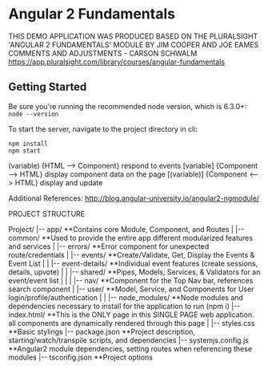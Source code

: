 Angular 2 Fundamentals
======================
THIS DEMO APPLICATION WAS PRODUCED BASED ON THE PLURALSIGHT 'ANGULAR 2 FUNDAMENTALS' MODULE BY JIM COOPER AND JOE EAMES
COMMENTS AND ADJUSTMENTS - CARSON SCHWALM
https://app.pluralsight.com/library/courses/angular-fundamentals



Getting Started
---------------
Be sure you're running the recommended node version, which is 6.3.0+: `node --version`

To start the server, navigate to the project directory in cli: 
```
npm install
npm start
```

(variable) {HTML --> Component} respond to events
[variable] {Component --> HTML} display component data on the page
[(variable)] {Component <--> HTML} display and update


Additional References:
http://blog.angular-university.io/angular2-ngmodule/


PROJECT STRUCTURE

Project/
|-- app/		**Contains core Module, Component, and Routes
|   |-- common/		**Used to provide the entire app different modularized features and services
|	|-- errors/		**Error component for unexpected route/credentials
|	|-- events/		**Create/Validate, Get, Display the Events & Event List
|	|	|-- event-details/	**Individual event features (create sessions, details, upvote)
|	|	|-- shared/			**Pipes, Models, Services, & Validators for an event/event list
|	|
|	|-- nav/	   	**Component for the Top Nav bar, references search component
|	|-- user/		**Model, Service, and Components for User login/profile/authentication
|	|
|-- node_modules/		**Node modules and dependencies necessary to install for the application to run (npm i)
|-- index.html/			**This is the ONLY page in this SINGLE PAGE web application.  all components are dynamically rendered through this page
|
|-- styles.css 			**Basic stylings
|-- package.json 		**Project description, starting/watch/transpile scripts, and dependencies
|-- systemjs.config.js 	**Angular2 module dependencies, setting routes when referencing these modules
|-- tsconfig.json 		**Project options